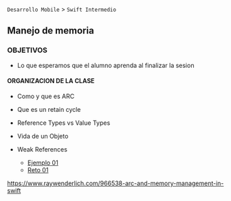 
`Desarrollo Mobile` > `Swift Intermedio`

## Manejo de memoria 

### OBJETIVOS 

- Lo que esperamos que el alumno aprenda al finalizar la sesion 

#### ORGANIZACION DE LA CLASE 

- Como y que es ARC

- Que es un retain cycle

- Reference Types vs Value Types

- Vida de un Objeto

- Weak References

	- [Ejemplo 01](Ejemplo-01)
	- [Reto 01](Reto-01)



https://www.raywenderlich.com/966538-arc-and-memory-management-in-swift
